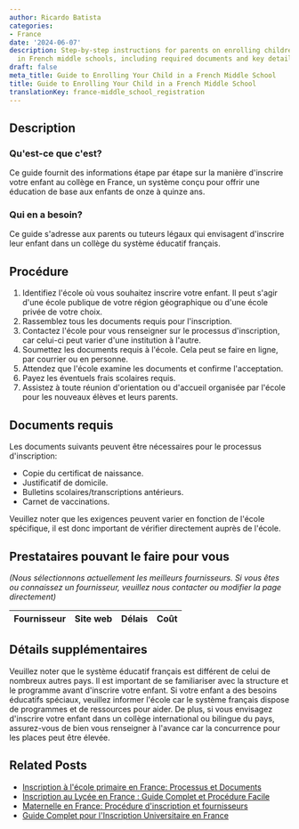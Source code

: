 ```yaml
---
author: Ricardo Batista
categories:
- France
date: '2024-06-07'
description: Step-by-step instructions for parents on enrolling children aged 11-15
  in French middle schools, including required documents and key details.
draft: false
meta_title: Guide to Enrolling Your Child in a French Middle School
title: Guide to Enrolling Your Child in a French Middle School
translationKey: france-middle_school_registration
---
```


## Description
### Qu'est-ce que c'est?
Ce guide fournit des informations étape par étape sur la manière d'inscrire votre enfant au collège en France, un système conçu pour offrir une éducation de base aux enfants de onze à quinze ans.

### Qui en a besoin?
Ce guide s'adresse aux parents ou tuteurs légaux qui envisagent d'inscrire leur enfant dans un collège du système éducatif français.

## Procédure
1. Identifiez l'école où vous souhaitez inscrire votre enfant. Il peut s'agir d'une école publique de votre région géographique ou d'une école privée de votre choix.
2. Rassemblez tous les documents requis pour l'inscription.
3. Contactez l'école pour vous renseigner sur le processus d'inscription, car celui-ci peut varier d'une institution à l'autre.
4. Soumettez les documents requis à l'école. Cela peut se faire en ligne, par courrier ou en personne.
5. Attendez que l'école examine les documents et confirme l'acceptation.
6. Payez les éventuels frais scolaires requis.
7. Assistez à toute réunion d'orientation ou d'accueil organisée par l'école pour les nouveaux élèves et leurs parents.

## Documents requis
Les documents suivants peuvent être nécessaires pour le processus d'inscription:
- Copie du certificat de naissance.
- Justificatif de domicile.
- Bulletins scolaires/transcriptions antérieurs.
- Carnet de vaccinations.

Veuillez noter que les exigences peuvent varier en fonction de l'école spécifique, il est donc important de vérifier directement auprès de l'école.

## Prestataires pouvant le faire pour vous
_(Nous sélectionnons actuellement les meilleurs fournisseurs. Si vous êtes ou connaissez un fournisseur, veuillez nous contacter ou modifier la page directement)_

| Fournisseur     |     Site web    |     Délais       |       Coût       |
| :-------------: | :-------------: |  :-------------: | :-------------: |

## Détails supplémentaires
Veuillez noter que le système éducatif français est différent de celui de nombreux autres pays. Il est important de se familiariser avec la structure et le programme avant d'inscrire votre enfant. Si votre enfant a des besoins éducatifs spéciaux, veuillez informer l'école car le système français dispose de programmes et de ressources pour aider. De plus, si vous envisagez d'inscrire votre enfant dans un collège international ou bilingue du pays, assurez-vous de bien vous renseigner à l'avance car la concurrence pour les places peut être élevée.
## Related Posts

- [Inscription à l'école primaire en France: Processus et Documents](https://tramitit.com/fr/guides/france/inscription_a_lecole_primaire/)
- [Inscription au Lycée en France : Guide Complet et Procédure Facile](https://tramitit.com/fr/guides/france/inscription_au_lycee/)
- [Maternelle en France: Procédure d'inscription et fournisseurs](https://tramitit.com/fr/guides/france/inscription_a_lecole_maternelle/)
- [Guide Complet pour l'Inscription Universitaire en France](https://tramitit.com/fr/guides/france/inscription_a_luniversite/)